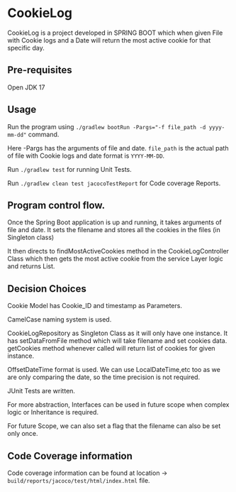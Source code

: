 # CookieLog

CookieLog is a project developed in SPRING BOOT which when given File with Cookie logs and a Date will return the most active cookie for that specific day.

## Pre-requisites

Open JDK 17

## Usage

Run the program using `./gradlew bootRun -Pargs="-f file_path -d yyyy-mm-dd"` command.

Here -Pargs has the arguments of file and date. `file_path` is the actual path of file with Cookie logs and date format is `YYYY-MM-DD`.

Run `./gradlew test` for running Unit Tests.

Run `./gradlew clean test jacocoTestReport` for Code coverage Reports.

## Program control flow.

Once the Spring Boot application is up and running, it takes arguments of file and date.
It sets the filename and stores all the cookies in the files (in Singleton class)

It then directs to findMostActiveCookies method in the CookieLogController Class which then gets the most active cookie from the service Layer logic and returns List.


## Decision Choices

Cookie Model has Cookie_ID and timestamp as Parameters.

CamelCase naming system is used.

CookieLogRepository as Singleton Class as it will only have one instance. It has setDataFromFile method which will take filename and set cookies data. getCookies method whenever called will return list of cookies for given instance.

OffsetDateTime format is used. We can use LocalDateTime,etc too as we are only comparing the date, so the time precision is not required.

JUnit Tests are written.

For more abstraction, Interfaces can be used in future scope when complex logic or Inheritance is required.

For future Scope, we can also set a flag that the filename can also be set only once.



## Code Coverage information

Code coverage information can be found at location -> `build/reports/jacoco/test/html/index.html` file.
